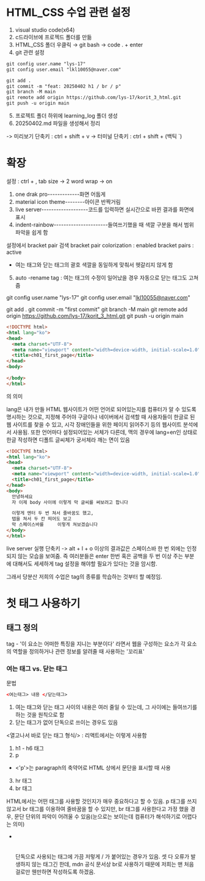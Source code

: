 # HTML_CSS 수업 관련 설정
1. visual studio code(x64)
2. c드라이브에 프로젝드 폴더를 만듦
3. HTML_CSS 폴더 우클릭 → git bash → code . + enter
4. git 관련 설정
```html
git config user.name "lys-17"
git config user.email "lkl10055@naver.com"

git add .
git commit -m "feat: 20250402 h1 / br / p"
git branch -M main
git remote add origin https://github.com/lys-17/korit_3_html.git
git push -u origin main
```

5. 프로젝트 폴더 하위에 learning_log 폴더 생성
6. 20250402.md 파일을 생성해서 정리

-> 미리보기 단축키 : ctrl + shift + v
-> 터미널 단축키 : ctrl + shift + (백틱 `)

# 확장

설정 : ctrl + ,
tab size -> 2
word wrap -> on
1. one drak pro-------------화면 어둡게
2. material icon theme--------아이콘 반짝거림
3. live server-------------------코드를 입력하면 실시간으로 바뀐 결과를 화면에 표시
4. indent-rainbow----------------------들여쓰기했을 때 색깔 구분을 해서 범위 파악을 쉽게 함

설정에서 bracket pair 검색
bracket pair colorization : enabled
bracket pairs : active
- 여는 태그와 닫는 태그의 괄호 색깔을 동일하게 맞춰서 헷갈리지 않게 함
5. auto -rename tag : 여는 태그의 수정이 일어났을 경우 자동으로 닫는 태그도 고쳐줌


git config user.name "lys-17"
git config user.email "lkl10055@naver.com"

git add .
git commit -m "first commit"
git branch -M main
git remote add origin https://github.com/lys-17/korit_3_html.git
git push -u origin main


```html
<!DOCTYPE html>
<html lang="ko">
<head>
  <meta charset="UTF-8">
  <meta name="viewport" content="width=device-width, initial-scale=1.0">
  <title>ch01_first_page</title>
</head>
<body>
  
</body>
</html>
```

<html lang="ko"> 의 의미

lang은 내가 만들 HTML 웹사이트가 어떤 언어로 되어있는지를 컴퓨터가 알 수 있도록 명시하는 것으로, 지정해 주어야 구글이나 네이버에서 검색할 때 사용자들이 한글로 된 웹 사이트를 찾을 수 있고, 시각 장애인들을 위한 페이지 읽어주기 등의 웹사이트 분석에서 사용됨. 또한 언어마다 설정되어있는 서체가 다른데, 맥의 경우에 lang=en인 상태로 한글 작성하면 디폴트 글씨체가 궁서체라 깨는 면이 있음

```html
<!DOCTYPE html>
<html lang="ko">
<head>
  <meta charset="UTF-8">
  <meta name="viewport" content="width=device-width, initial-scale=1.0">
  <title>ch01_first_page</title>
</head>
<body>
  안녕하세요
  자 이제 body 사이에 이렇게 막 글씨를 써보려고 합니다

  이렇게 엔터 두 번 쳐서 줄바꿈도 했고,
  탭을 쳐서 두 칸 띄어도 보고
  막 스페이스바를     이렇게 쳐보겠습니다
</body>
</html>
```
live server 실행 단축키 -> alt + l + o
이상의 결과값은 스페이스바 한 번 외에는 인정되지 않는 모습을 보여줌.
즉 여러분들은  enter 한번 혹은 공백을 두 번 이상 주는 부분에 대해서도 세세하게 tag 설정을 해야할 필요가 있다는 것을 암시함.

그래서 당분산 저희의 수업은 tag의 종류를 학습하는 것부터 할 예정임.

# 첫 태그 사용하기

## 태그 정의
tag - '이 요소는 어떠한 특징을 지니는 부분이다' 라면서 웹을 구성하는 요소가 각 요소의 역할을 정의하거나 관련 정보를 알려줄 때 사용하는 '꼬리표'

### 여는 태그 vs. 닫는 태그
문법
```html
<여는태그> 내용 </닫는태그>
```

1. 여는 태그와 닫는 태그 사이의 내용은 여러 줄일 수 있는데, 그 사이에는 들여쓰기를 하는 것을 원칙으로 함
2. 닫는 태그가 없어 단독으로 쓰이는 경우도 있음

<열고나서 바로 닫는 태그 형식/> : 리액트에서는 이렇게 사용함

1. h1 - h6 태그
2. p
  - <'p'>는 paragraph의 축약어로 HTML 상에서 문단을 표시할 때 사용
3. hr 태그
4. br 태그

HTML에서는 어떤 태그를 사용할 것인지가 매우 중요하다고 할 수 있음. p 태그를 쓰지 않고서 br 태그를 이용하여 줄바꿈을 할 수 있지만, br 태그를 사용한다고 가정 했을 경우, 문단 단위의 파악이 어려울 수 있음(눈으로는 보이는데 컴퓨터가 해석하기로 어렵다는 의미)

* <br> <br/> <br />
단독으로 사용되는 태그에 가끔 저렇게 / 가 붙어있는 경우가 있음. 셋 다 오류가 발생하지 않는 태그긴 한데, mdn 공식 문서상 br로 사용하기 때문에 저희는 맨 처음 걸로만 웬만하면 작성하도록 하겠음.